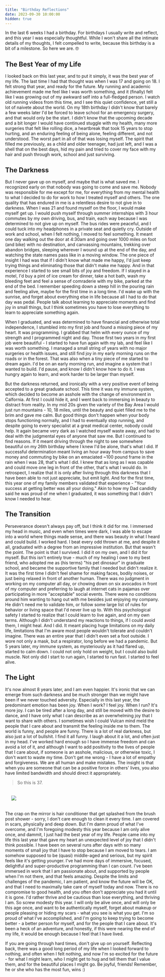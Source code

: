 ```yaml
---
title: "Birthday Reflections"
date: 2023-09-30 10:00:00
hidden: true
---
```


In the last 6 weeks I had a birthday. For birthdays I usually write and reflect, and this year I was especially thoughtful. While I won't share all the intimate details of my thoughts, I felt compelled to write, because this birthday is a bit of a milestone. So here we are. 🤓️

## The Best Year of my Life

I looked back on this last year, and to put it simply, it was the best year of my life. The last time I had that thought was when I was 17 and going on 18. I felt strong that year, and ready for the future. My running and academic achievement made me feel like I was worth something, and it (finally) felt like I was growing out of my awkward self into a full-fledged person. I watch old running videos from this time, and I see this quiet confidence, yet still a lot of naivete about the world. On my 18th birthday I didn't know that barely a few weeks later I'd be forced to leave school for an emergency surgery, and that would only be the start. I didn't know that the upcoming decade and a bit longer I would have continued stuggle with my health, many more surgeries that felt like rolling dice, a heartbreak that took 15 years to stop hurting, and an enduring feeling of being alone, feeling different, and not understood. The worst part in all of that was losing myself. The spirit that filled me previously, as a child and older teenager, had just left, and I was a shell that on the best days, hid my pain and tried to cover my face with my hair and push through work, school and just surviving. 

## The Darkness

But I never gave up on myself, and maybe that is what saved me. I recognized early on that nobody was going to come and save me. Nobody was responsible for me except for me, for everything from my mental health to what I decided to do for work to how I treated myself and others. The one quality that has endured in me is a relentless desire to not give in to darkness. When I was 21 and found myself on the floor, I would make myself get up. I would push myself through summer internships with 3 hour commutes by my own driving, bus, and train, each way because I was determined to not give up on myself. The bus rides were peaceful, and I could tuck into my headphones in a private seat and quietly cry. Outside of work and school, when I felt nothing, I moved to feel something. It meant one day walking out the door at 4:30am and going over 1000 miles on foot (and bike) with no destination, and canvassing mountains, trekking over abandon bridges, sleeping wherever I wound up at the end of the day, and watching the state names pass like in a moving window. The one piece of insight I had was that if I didn't know what made me happy, I'd just keep trying things and eliminating those that didn't make me happy. And in that experience I started to see small bits of joy and freedom. If I stayed in a motel, I'd buy a pint of ice cream for dinner, take a hot bath, wash my bleeding feet and feel a sense of comraderie with my bike, parked at the end of the bed. I remember speeding down a steep hill in the pouring rain and feeling alive, maybe for the first time in a long time. I'd wake up with the sunrise, and forget about everything else in life because all I had to do that day was pedal. People talk about learning to appreciate moments and find joy in small things, but I think sometimes you have to lose everything to learn to appreciate something again.

When I graduated, and was determined to have financial and otherwise total independence, I stumbled into my first job and found a missing piece of my heart. It was programming. I grabbed that helm with every ounce of my strength and I programmed night and day. Those first two years in my first job were beautiful - I started to have fun again with my lab, and feel like I was worth something. I managed a small string of years with no major surgeries or health issues, and still find joy in my early morning runs on the roads or in the forest. That was also when a tiny piece of me started to dream again. I'd be on an early morning run, and imagine a system that I wanted to build. I'd pause, and know I didn't know how to do it. I was hungry again to learn, and work harder to be larger than myself.

But the darkness returned, and ironically with a very positive event of being accepted to a great graduate school. This time it was my immune system, which decided to become an asshole with the change of environment in Calfornia. At first I could hide it, and I went back to immersing in beauty to distract from reality. In my mid 20s given the variety of the Bay Area I would just run mountains - 10, 18 miles, until the beauty and quiet filled me to the brim and gave me calm. But good things don't happen when your body stops functioning normally, and I had to eventually stop running, and despite going to every specialist at a great medical center, nobody could help. It again became very dark as I watched myself waste away, and had to deal with the judgmental eyes of anyone that saw me. But I continued to find reasons. If it meant driving through the night to see somewhere beautiful on my 26th birthday where I knew I'd be alone, that's what I did. If successful determination meant living an hour away from campus to save money and commuting by bike on an emaciated ~100 pound frame in the rain when I was 28, that's what I did.  I knew that as long as I was capable and could move one leg in front of the other, that's what I would do. In retrospect, I realize that it is only after living through this darkness that I have been able to not just appreciate, but emit light. And for the first time, this year one of my family members validated that experience - "Your success at getting better was all your doing." Akin to how my Dad candidly said he was proud of me when I graduated, it was something that I didn't know I needed to hear.

## The Transition

Perseverance doesn't always pay off, but I think it did for me.  I immersed my head in music, and even when times were dark, I was able to escape into a world where things made sense, and there was beauty in what I heard and could build. I worked hard. I beat every odd thrown at me, and despite it all, graduated with a degree from an impressive institution. But that wasn't the point. The point is that I survived. I did it on my own, and I did it for myself. But this isn't entirely true - much of my healing I owe to my best friend, who adopted me as (his terms) "his pet dinosaur" in graduate school, and became the supportive family that I needed but didn't realize it. It was the first time I didn't feel shame for making faces, bodily noises, or just being relaxed in front of another human. There was no judgment in working on my computer all day, or chowing down on six avocados in front of my computer and preferring to laugh at internet cats in pajamas over participating in more "acceptable" social events. There were no conditions around him wanting to hang out with me besides just enjoying my company. He didn't need me to validate him, or follow some large list of rules for behavior or living space that I'd never live up to. With this psychological safety I started to realize that I could learn to live again, and on my own terms. Although I didn't understand my reactions to things, if I could avoid them, I might heal. And I did. It meant placing huge limitations  on my daily life, limitations that I'm aware most people wouldn't tolerate and couldn't imagine. There was an entire year that I didn't even set a foot outside. I wore not only a mask, but a respirator, long before we had a pandemic. But 5 years later, my immune system, as mysteriously as it had flared up, started to calm down. I could not only hold on weight, but I could also build muscle. Not only did I start to run again, I started to run fast. I started to feel alive.

## The Light

It's now almost 8 years later, and I am even happier. It's ironic that we can emerge from such darkness and be much stronger than we might have been if we never touched adversity. Especially in this last year, the predominant emotion has been joy. When I work? I feel joy. When I run? It's more joy. I can be tired after a long day, and still be moved with the desire to dance, and I have only what I can describe as an overwhelming joy that I want to share with others. I sometimes wish I could Vulcan mind meld the people that I care about and transmit the feeling inside me to them. The world is funny, and people are funny. There is a lot of real darkness, but also just a lot of bullshit. I find it all funny. I laugh about it a lot, and often just in my head. I've worked hard enough so I have immense freedom and can avoid a lot of it, and although I want to add positivity to the lives of people that I care about, if someone is an asshole, malicious, or otherwise toxic, I don't want to waste my time. Don't get me wrong - I have a lot of empathy and forgiveness. We are all human and make mistakes. The insight is that when you are someone that can be a positive force in others' lives, you also have limited bandwidth and should direct it appropriately.

> So this is 37.

<div style="padding:20px; margin:auto">
    <img src="{{ site.baseurl }}/assets/images/posts/birthday/this-is-37.gif">
</div>

The crap on the mirror is hair conditioner that get splashed from the brush post shower - sorry, I don't care enough to clean it every time. I am covered in scars, physically and deep down. But I'm damn proud of what I've overcome, and I'm foregoing modesty this year because I am only alive once, and dammit, I just had the best year of my life. People came into my life this last year that gave my heart an unexpected level of joy that I didn't think possible. I have been on several runs after days with so many moments of small joy that I have to stop because I am moved to tears. I am somehow supposed to be (quasi) middle-aged and serious, but my spirit feels like it's getting younger. I've had more days of immersive, focused, delightful and super-productive programming than I can count. I've been immersed in work that I am passionate about, and supported by people when I'm not there, and that feels amazing. Despite the limits and challenges of the pandemic, I am patient, and know the future will be OK, and that I need to maximally take care of myself today and now. There is no compromise to good health, and you often don't appreciate you had it until it is gone. I'd rather thrive and be cautious than lose everything, and thriving I am. So screw modesty this year. I will only be alive once, and will only be this age once, and want to be authentically myself, forget about makeup or people pleasing or hiding my scars - what you see is what you get. I'm so proud of what I've accomplished, and I'm going to keep trying to become better - a better person for myself, and for the people that I care about. It's been a heck of an adventure, and honestly, if this were nearing the end of my life, it would be enough because I feel that I have lived.

If you are going through hard times, don't give up on yourself. Reflecting back, there was a good long period of my life when I looked forward to nothing, and often when I felt nothing, and now I'm so excited for the future - for what I might learn, who I might get to hug and tell them that I value them, and for the beautiful places I might go. Be joyful, friends! Remember, he or she who has the most fun, wins :)
